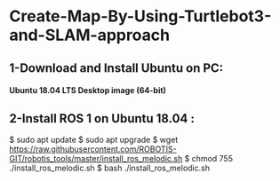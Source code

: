 # Create-Map-By-Using-Turtlebot3-and-SLAM-approach
## 1-Download and Install Ubuntu on PC:
#### Ubuntu 18.04 LTS Desktop image (64-bit)
## 2-Install ROS 1 on Ubuntu 18.04 :
$ sudo apt update
$ sudo apt upgrade
$ wget https://raw.githubusercontent.com/ROBOTIS-GIT/robotis_tools/master/install_ros_melodic.sh
$ chmod 755 ./install_ros_melodic.sh 
$ bash ./install_ros_melodic.sh
